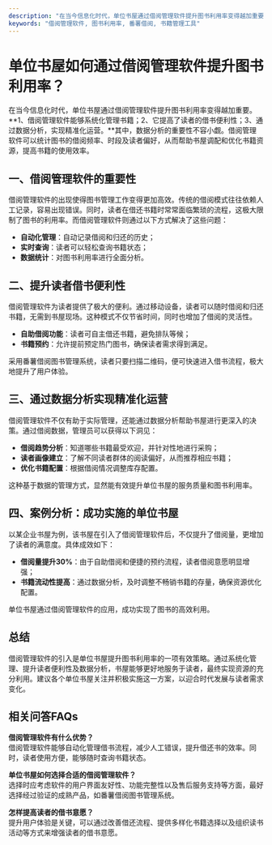 ```yaml
---
description: "在当今信息化时代，单位书屋通过借阅管理软件提升图书利用率变得越加重要。**1、借阅管理软件能够系统化管理书籍；2、它提高了读者的借书便利性；3、通过数据分析，实现精准化运营。**其中，数据分析的重要性不容小觑。借阅管理软件可以统计图书的借阅频率、时段及读者偏好，从而帮助书屋调配和优化书籍资源，提高书籍的使用效率。"
keywords: "借阅管理软件, 图书利用率, 番薯借阅, 书籍管理工具"
---
```

# 单位书屋如何通过借阅管理软件提升图书利用率？

在当今信息化时代，单位书屋通过借阅管理软件提升图书利用率变得越加重要。**1、借阅管理软件能够系统化管理书籍；2、它提高了读者的借书便利性；3、通过数据分析，实现精准化运营。**其中，数据分析的重要性不容小觑。借阅管理软件可以统计图书的借阅频率、时段及读者偏好，从而帮助书屋调配和优化书籍资源，提高书籍的使用效率。

## 一、借阅管理软件的重要性

借阅管理软件的出现使得图书管理工作变得更加高效。传统的借阅模式往往依赖人工记录，容易出现错误。同时，读者在借还书籍时常常面临繁琐的流程，这极大限制了图书的利用率。而借阅管理软件则通过以下方式解决了这些问题：

- **自动化管理**：自动记录借阅和归还的历史； 
- **实时查询**：读者可以轻松查询书籍状态；
- **数据统计**：对图书利用率进行全面分析。

## 二、提升读者借书便利性

借阅管理软件为读者提供了极大的便利。通过移动设备，读者可以随时借阅和归还书籍，无需到书屋现场。这种模式不仅节省时间，同时也增加了借阅的灵活性。

- **自助借阅功能**：读者可自主借还书籍，避免排队等候；
- **书籍预约**：允许提前预定热门图书，确保读者需求得到满足。

采用番薯借阅图书管理系统，读者只要扫描二维码，便可快速进入借书流程，极大地提升了用户体验。

## 三、通过数据分析实现精准化运营

借阅管理软件不仅有助于实际管理，还能通过数据分析帮助书屋进行更深入的决策。通过借阅数据，管理员可以获得以下洞见：

- **借阅趋势分析**：知道哪些书籍最受欢迎，并针对性地进行采购；
- **读者画像建立**：了解不同读者群体的阅读偏好，从而推荐相应书籍；
- **优化书籍配置**：根据借阅情况调整库存配置。

这种基于数据的管理方式，显然能有效提升单位书屋的服务质量和图书利用率。

## 四、案例分析：成功实施的单位书屋

以某企业书屋为例，该书屋在引入了借阅管理软件后，不仅提升了借阅量，更增加了读者的满意度。具体成效如下：

- **借阅量提升30%**：由于自助借阅和便捷的预约流程，读者借阅意愿明显增强；
- **书籍流动性提高**：通过数据分析，及时调整不畅销书籍的存量，确保资源优化配置。

单位书屋通过借阅管理软件的应用，成功实现了图书的高效利用。

## 总结

借阅管理软件的引入是单位书屋提升图书利用率的一项有效策略。通过系统化管理、提升读者便利性及数据分析，书屋能够更好地服务于读者，最终实现资源的充分利用。建议各个单位书屋关注并积极实施这一方案，以迎合时代发展与读者需求变化。

## 相关问答FAQs

**借阅管理软件有什么优势？**  
借阅管理软件能够自动化管理借书流程，减少人工错误，提升借还书的效率。同时，读者使用方便，能够随时查询书籍状态。

**单位书屋如何选择合适的借阅管理软件？**  
选择时应考虑软件的用户界面友好性、功能完整性以及售后服务支持等方面，最好选择经过验证的成熟产品，如番薯借阅图书管理系统。

**怎样提高读者的借书意愿？**  
提升用户体验是关键，可以通过改善借还流程、提供多样化书籍选择以及组织读书活动等方式来增强读者的借书意愿。

